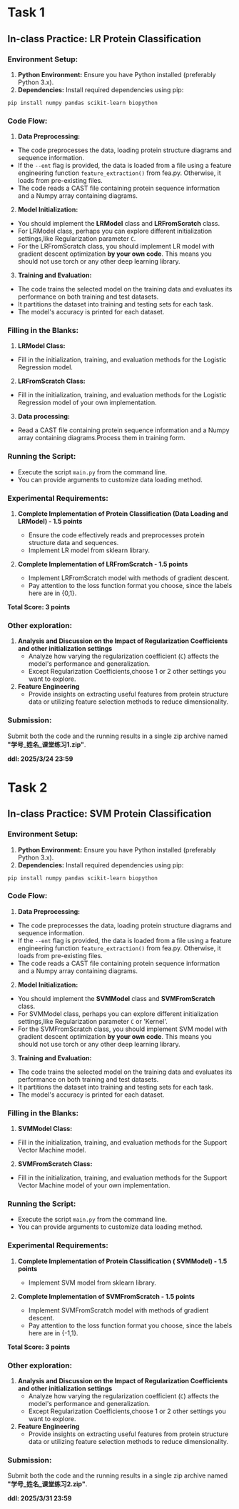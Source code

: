 # Task 1
## In-class Practice: LR Protein Classification

### Environment Setup:
1. **Python Environment:** Ensure you have Python installed (preferably Python 3.x).
2. **Dependencies:** Install required dependencies using pip:

```
pip install numpy pandas scikit-learn biopython
```

### Code Flow:
1. **Data Preprocessing:**
- The code preprocesses the data, loading protein structure diagrams and sequence information.
- If the `--ent` flag is provided, the data is loaded from a file using a feature engineering function `feature_extraction()` from fea.py. Otherwise, it loads from pre-existing files.
- The code reads a CAST file containing protein sequence information and a Numpy array containing diagrams.

2. **Model Initialization:**
- You should implement the **LRModel** class and **LRFromScratch** class.
- For LRModel class, perhaps you can explore different initialization settings,like Regularization parameter `C`.
- For the LRFromScratch class, you should implement LR model with gradient descent optimization **by your own code**. This means you should not use torch or any other deep learning library.

3. **Training and Evaluation:**
- The code trains the selected model on the training data and evaluates its performance on both training and test datasets.
- It partitions the dataset into training and testing sets for each task.
- The model's accuracy is printed for each dataset.

### Filling in the Blanks:
1. **LRModel Class:**
- Fill in the initialization, training, and evaluation methods for the Logistic Regression model.

2. **LRFromScratch Class:**
- Fill in the initialization, training, and evaluation methods for the Logistic Regression model of your own implementation.

3. **Data processing:**
- Read a CAST file containing protein sequence information and a Numpy array containing diagrams.Process them in training form.

### Running the Script:
- Execute the script `main.py` from the command line.
- You can provide arguments to customize  data loading method.


### Experimental Requirements:

1. **Complete Implementation of Protein Classification (Data Loading and LRModel) - 1.5 points**
    - Ensure the code effectively reads and preprocesses protein structure data and sequences.
    - Implement LR model from sklearn library.


2. **Complete Implementation of LRFromScratch - 1.5 points**
    - Implement LRFromScratch model with methods of gradient descent.
    - Pay attention to the loss function format you choose, since the labels here are in {0,1}.
    
**Total Score: 3 points**

### Other exploration:
1. **Analysis and Discussion on the Impact of Regularization Coefficients and other initialization settings**
    - Analyze how varying the regularization coefficient (`C`) affects the model's performance and generalization.
    - Except Regularization Coefficients,choose 1 or 2 other settings you want to explore.
2. **Feature Engineering**
    - Provide insights on extracting useful features from protein structure data or utilizing feature selection methods to reduce dimensionality.

  

### Submission:
Submit both the code and the running results in a single zip archive named **"学号_姓名_课堂练习1.zip"**.

**ddl: 2025/3/24 23:59**


# Task 2
## In-class Practice: SVM Protein Classification

### Environment Setup:
1. **Python Environment:** Ensure you have Python installed (preferably Python 3.x).
2. **Dependencies:** Install required dependencies using pip:

```
pip install numpy pandas scikit-learn biopython
```

### Code Flow:
1. **Data Preprocessing:**
- The code preprocesses the data, loading protein structure diagrams and sequence information.
- If the `--ent` flag is provided, the data is loaded from a file using a feature engineering function `feature_extraction()` from fea.py. Otherwise, it loads from pre-existing files.
- The code reads a CAST file containing protein sequence information and a Numpy array containing diagrams.

2. **Model Initialization:**
- You should implement the **SVMModel** class and **SVMFromScratch** class.
- For SVMModel class, perhaps you can explore different initialization settings,like Regularization parameter `C` or 'Kernel'.
- For the SVMFromScratch class, you should implement SVM model with gradient descent optimization **by your own code**. This means you should not use torch or any other deep learning library.

3. **Training and Evaluation:**
- The code trains the selected model on the training data and evaluates its performance on both training and test datasets.
- It partitions the dataset into training and testing sets for each task.
- The model's accuracy is printed for each dataset.

### Filling in the Blanks:
1. **SVMModel Class:**
- Fill in the initialization, training, and evaluation methods for the Support Vector Machine model.

2. **SVMFromScratch Class:**
- Fill in the initialization, training, and evaluation methods for the Support Vector Machine model of your own implementation.


### Running the Script:
- Execute the script `main.py` from the command line.
- You can provide arguments to customize  data loading method.


### Experimental Requirements:

1. **Complete Implementation of Protein Classification ( SVMModel) - 1.5 points**
    - Implement SVM model from sklearn library.


2. **Complete Implementation of SVMFromScratch - 1.5 points**
    - Implement SVMFromScratch model with methods of gradient descent.
    - Pay attention to the loss function format you choose, since the labels here are in {-1,1}.
    
**Total Score: 3 points**

### Other exploration:
1. **Analysis and Discussion on the Impact of Regularization Coefficients and other initialization settings**
    - Analyze how varying the regularization coefficient (`C`) affects the model's performance and generalization.
    - Except Regularization Coefficients,choose 1 or 2 other settings you want to explore.
2. **Feature Engineering**
    - Provide insights on extracting useful features from protein structure data or utilizing feature selection methods to reduce dimensionality.

  

### Submission:
Submit both the code and the running results in a single zip archive named **"学号_姓名_课堂练习2.zip"**.

**ddl: 2025/3/31 23:59**
